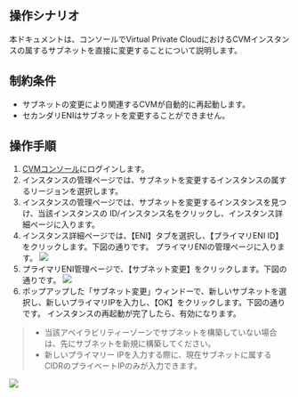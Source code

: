 ## 操作シナリオ
本ドキュメントは、コンソールでVirtual Private CloudにおけるCVMインスタンスの属するサブネットを直接に変更することについて説明します。

## 制約条件

- サブネットの変更により関連するCVMが自動的に再起動します。
- セカンダリENIはサブネットを変更することができません。

## 操作手順

1.  [CVMコンソール](https://console.cloud.tencent.com/cvm/index)にログインします。
2. インスタンスの管理ページでは、サブネットを変更するインスタンスの属するリージョンを選択します。
3. インスタンスの管理ページでは、サブネットを変更するインスタンスを見つけ、当該インスタンスの ID/インスタンス名をクリックし、インスタンス詳細ページに入ります。
4. インスタンス詳細ページでは、【ENI】タブを選択し、【プライマリENI ID】をクリックします。下図の通りです。
プライマリENIの管理ページに入ります。
![](https://main.qcloudimg.com/raw/feeec3ecd76a2f5710d1b775b9f7f1d9.png)
5. プライマリENI管理ページで、【サブネット変更】をクリックします。下図の通りです。
![](https://main.qcloudimg.com/raw/713d6383b128a66ae25f5342a7387631.jpg)
6. ポップアップした「サブネット変更」ウィンドーで、新しいサブネットを選択し、新しいプライマリIPを入力し、【OK】をクリックします。下図の通りです。
インスタンスの再起動が完了したら、有効になります。
> 
> - 当該アベイラビリティーゾーンでサブネットを構築していない場合は、先にサブネットを新規に構築してください。
> - 新しいプライマリー IPを入力する際に、現在サブネットに属するCIDRのプライベートIPのみが入力できます。
>
![](https://main.qcloudimg.com/raw/58c3534b2d6c9da255c5a32bbde8a4c1.png)

